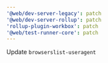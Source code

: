```yaml
---
'@web/dev-server-legacy': patch
'@web/dev-server-rollup': patch
'rollup-plugin-workbox': patch
'@web/test-runner-core': patch
---
```


Update `browserslist-useragent`
